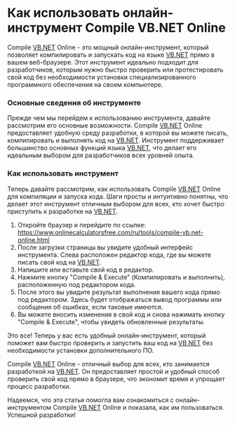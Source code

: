 Как использовать онлайн-инструмент Compile VB.NET Online
========================================================

Compile [VB.NET](http://VB.NET) Online - это мощный онлайн-инструмент, который позволяет компилировать и запускать код на языке [VB.NET](http://VB.NET) прямо в вашем веб-браузере. Этот инструмент идеально подходит для разработчиков, которым нужно быстро проверить или протестировать свой код без необходимости установки специализированного программного обеспечения на своем компьютере.

### Основные сведения об инструменте

Прежде чем мы перейдем к использованию инструмента, давайте рассмотрим его основные возможности. Compile [VB.NET](http://VB.NET) Online предоставляет удобную среду разработки, в которой вы можете писать, компилировать и выполнять код на [VB.NET](http://VB.NET). Инструмент поддерживает большинство основных функций языка [VB.NET](http://VB.NET), что делает его идеальным выбором для разработчиков всех уровней опыта.

### Как использовать инструмент

Теперь давайте рассмотрим, как использовать Compile [VB.NET](http://VB.NET) Online для компиляции и запуска кода. Шаги просты и интуитивно понятны, что делает этот инструмент отличным выбором для всех, кто хочет быстро приступить к разработке на [VB.NET](http://VB.NET).

1. Откройте браузер и перейдите по ссылке: <https://www.onlinecalculatorsfree.com/ru/tools/compile-vb.net-online.html>
2. После загрузки страницы вы увидите удобный интерфейс инструмента. Слева расположен редактор кода, где вы можете писать свой код на [VB.NET](http://VB.NET).
3. Напишите или вставьте свой код в редактор.
4. Нажмите кнопку "Compile &amp; Execute" (Компилировать и выполнить), расположенную под редактором кода.
5. После этого вы увидите результат выполнения вашего кода прямо под редактором. Здесь будет отображаться вывод программы или сообщения об ошибках, если таковые имеются.
6. Вы можете вносить изменения в свой код и снова нажимать кнопку "Compile &amp; Execute", чтобы увидеть обновленные результаты.

Это все! Теперь у вас есть удобный онлайн-инструмент, который поможет вам быстро проверить и запустить ваш код на [VB.NET](http://VB.NET) без необходимости установки дополнительного ПО.

Compile [VB.NET](http://VB.NET) Online - отличный выбор для всех, кто занимается разработкой на [VB.NET](http://VB.NET). Он предоставляет простой и удобный способ проверить свой код прямо в браузере, что экономит время и упрощает процесс разработки.

Надеемся, что эта статья помогла вам ознакомиться с онлайн-инструментом Compile [VB.NET](http://VB.NET) Online и показала, как им пользоваться. Успешной разработки!